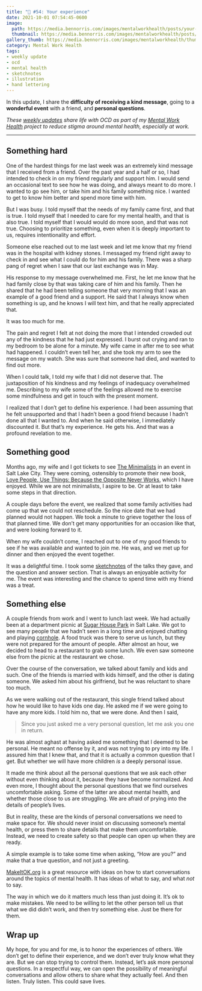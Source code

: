```yaml
---
title: "🧠 #54: Your experience"
date: 2021-10-01 07:54:45-0600
image: 
  path: https://media.bennorris.com/images/mentalworkhealth/posts/your-experience.jpg
  thumbnail: https://media.bennorris.com/images/mentalworkhealth/posts/thumbnails/your-experience.jpg
gallery_thumb: https://media.bennorris.com/images/mentalworkhealth/thumbs/your-experience.jpg
category: Mental Work Health
tags:
- weekly update
- ocd
- mental health
- sketchnotes
- illustration
- hand lettering
---
```


In this update, I share the **difficulty of receiving a kind message**, going to a **wonderful event** with a friend, and **personal questions**.

_These [weekly updates](https://bennorris.com/tags/weekly-update/) share life with OCD as part of my [Mental Work Health](https://bennorris.com/mental-work-health) project to reduce stigma around mental health, especially at work._

***


## Something hard

One of the hardest things for me last week was an extremely kind message that I received from a friend. Over the past year and a half or so, I had intended to check in on my friend regularly and support him. I would send an occasional text to see how he was doing, and always meant to do more. I wanted to go see him, or take him and his family something nice. I wanted to get to know him better and spend more time with him.

But I was busy. I told myself that the needs of my family came first, and that is true. I told myself that I needed to care for my mental health, and that is also true. I told myself that I would would do more soon, and that was not true. Choosing to prioritize something, even when it is deeply important to us, requires intentionality and effort.

Someone else reached out to me last week and let me know that my friend was in the hospital with kidney stones. I messaged my friend right away to check in and see what I could do for him and his family. There was a sharp pang of regret when I saw that our last exchange was in May.

His response to my message overwhelmed me. First, he let me know that he had family close by that was taking care of him and his family. Then he shared that he had been telling someone that very morning that I was an example of a good friend and a support. He said that I always know when something is up, and he knows I will text him, and that he really appreciated that.

It was too much for me.

The pain and regret I felt at not doing the more that I intended crowded out any of the kindness that he had just expressed. I burst out crying and ran to my bedroom to be alone for a minute. My wife came in after me to see what had happened. I couldn’t even tell her, and she took my arm to see the message on my watch. She was sure that someone had died, and wanted to find out more.

When I could talk, I told my wife that I did not deserve that. The juxtaposition of his kindness and my feelings of inadequacy overwhelmed me. Describing to my wife some of the feelings allowed me to exercise some mindfulness and get in touch with the present moment.

I realized that I don’t get to define his experience. I had been assuming that he felt unsupported and that I hadn’t been a good friend because I hadn’t done all that I wanted to. And when he said otherwise, I immediately discounted it. But that’s my experience. He gets his. And that was a profound revelation to me.


## Something good

Months ago, my wife and I got tickets to see [The Minimalists](https://www.theminimalists.com) in an event in Salt Lake City. They were coming, ostensibly to promote their new book, [Love People, Use Things: Because the Opposite Never Works](https://amzn.to/2Y7gnm0), which I have enjoyed. While we are not minimalists, I aspire to be. Or at least to take some steps in that direction.

A couple days before the event, we realized that some family activities had come up that we could not reschedule. So the nice date that we had planned would not happen. We took a minute to grieve together the loss of that planned time. We don’t get many opportunities for an occasion like that, and were looking forward to it.

When my wife couldn’t come, I reached out to one of my good friends to see if he was available and wanted to join me. He was, and we met up for dinner and then enjoyed the event together.

It was a delightful time. I took some [sketchnotes](https://bennorris.com/2021/09/23/minimalists-event-sketchnotes) of the talks they gave, and the question and answer section. That is always an enjoyable activity for me. The event was interesting and the chance to spend time with my friend was a treat.


## Something else

A couple friends from work and I went to lunch last week. We had actually been at a department picnic at [Sugar House Park](https://www.sugarhousepark.org) in Salt Lake. We got to see many people that we hadn’t seen in a long time and enjoyed chatting and playing [cornhole](https://en.wikipedia.org/wiki/Cornhole). A food truck was there to serve us lunch, but they were not prepared for the amount of people. After almost an hour, we decided to head to a restaurant to grab some lunch. We even saw someone else from the picnic at the restaurant we chose.

Over the course of the conversation, we talked about family and kids and such. One of the friends is married with kids himself, and the other is dating someone. We asked him about his girlfriend, but he was reluctant to share too much.

As we were walking out of the restaurant, this single friend talked about how he would like to have kids one day. He asked me if we were going to have any more kids. I told him no, that we were done. And then I said,

> Since you just asked me a very personal question, let me ask you one in return.

He was almost aghast at having asked me something that I deemed to be personal. He meant no offense by it, and was not trying to pry into my life. I assured him that I knew that, and that it is actually a common question that I get. But whether we will have more children *is* a deeply personal issue.

It made me think about all the personal questions that we ask each other without even thinking about it, because they have become normalized. And even more, I thought about the personal questions that we find ourselves uncomfortable asking. Some of the latter are about mental health, and whether those close to us are struggling. We are afraid of prying into the details of people’s lives.

But in reality, these are the kinds of personal conversations we need to make space for. We should never insist on discussing someone’s mental health, or press them to share details that make them uncomfortable. Instead, we need to create safety so that people can open up when they are ready.

A simple example is to take some time when asking, “How are you?” and make that a true question, and not just a greeting.

[MakeItOK.org](https://makeitok.org) is a great resource with ideas on how to start conversations around the topics of mental health. It has ideas of what to say, and what _not_ to say.

The way in which we do it matters much less than just doing it. It’s ok to make mistakes. We need to be willing to let the other person tell us that what we did didn’t work, and then try something else. Just be there for them.


## Wrap up

My hope, for you and for me, is to honor the experiences of others. We don’t get to define their experience, and we don’t ever truly know what they are. But we can stop trying to control them. Instead, let’s ask more personal questions. In a respectful way, we can open the possibility of meaningful conversations and allow others to share what they actually feel. And then listen. Truly listen. This could save lives.

